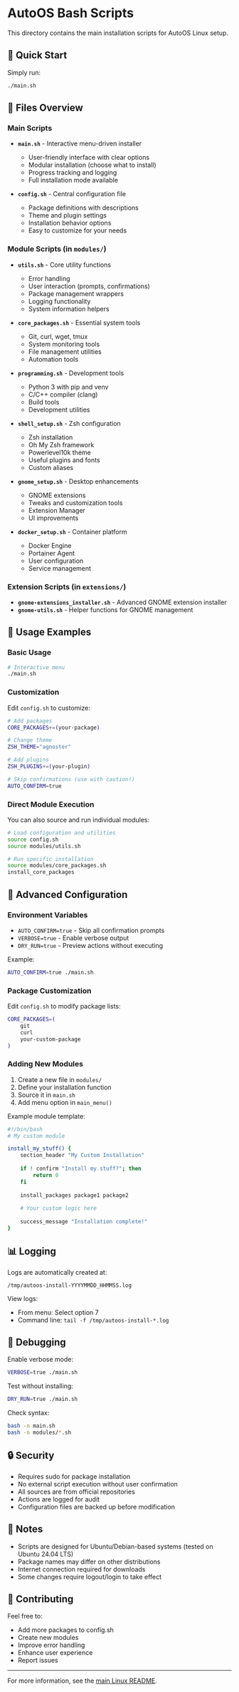 # AutoOS Bash Scripts

This directory contains the main installation scripts for AutoOS Linux setup.

## 🚀 Quick Start

Simply run:
```bash
./main.sh
```

## 📁 Files Overview

### Main Scripts

- **`main.sh`** - Interactive menu-driven installer
  - User-friendly interface with clear options
  - Modular installation (choose what to install)
  - Progress tracking and logging
  - Full installation mode available

- **`config.sh`** - Central configuration file
  - Package definitions with descriptions
  - Theme and plugin settings
  - Installation behavior options
  - Easy to customize for your needs

### Module Scripts (in `modules/`)

- **`utils.sh`** - Core utility functions
  - Error handling
  - User interaction (prompts, confirmations)
  - Package management wrappers
  - Logging functionality
  - System information helpers

- **`core_packages.sh`** - Essential system tools
  - Git, curl, wget, tmux
  - System monitoring tools
  - File management utilities
  - Automation tools

- **`programming.sh`** - Development tools
  - Python 3 with pip and venv
  - C/C++ compiler (clang)
  - Build tools
  - Development utilities

- **`shell_setup.sh`** - Zsh configuration
  - Zsh installation
  - Oh My Zsh framework
  - Powerlevel10k theme
  - Useful plugins and fonts
  - Custom aliases

- **`gnome_setup.sh`** - Desktop enhancements
  - GNOME extensions
  - Tweaks and customization tools
  - Extension Manager
  - UI improvements

- **`docker_setup.sh`** - Container platform
  - Docker Engine
  - Portainer Agent
  - User configuration
  - Service management

### Extension Scripts (in `extensions/`)

- **`gnome-extensions_installer.sh`** - Advanced GNOME extension installer
- **`gnome-utils.sh`** - Helper functions for GNOME management

## 🎯 Usage Examples

### Basic Usage
```bash
# Interactive menu
./main.sh
```

### Customization
Edit `config.sh` to customize:
```bash
# Add packages
CORE_PACKAGES+=(your-package)

# Change theme
ZSH_THEME="agnoster"

# Add plugins
ZSH_PLUGINS+=(your-plugin)

# Skip confirmations (use with caution!)
AUTO_CONFIRM=true
```

### Direct Module Execution
You can also source and run individual modules:
```bash
# Load configuration and utilities
source config.sh
source modules/utils.sh

# Run specific installation
source modules/core_packages.sh
install_core_packages
```

## 🔧 Advanced Configuration

### Environment Variables

- `AUTO_CONFIRM=true` - Skip all confirmation prompts
- `VERBOSE=true` - Enable verbose output
- `DRY_RUN=true` - Preview actions without executing

Example:
```bash
AUTO_CONFIRM=true ./main.sh
```

### Package Customization

Edit `config.sh` to modify package lists:

```bash
CORE_PACKAGES=(
    git
    curl
    your-custom-package
)
```

### Adding New Modules

1. Create a new file in `modules/`
2. Define your installation function
3. Source it in `main.sh`
4. Add menu option in `main_menu()`

Example module template:
```bash
#!/bin/bash
# My custom module

install_my_stuff() {
    section_header "My Custom Installation"
    
    if ! confirm "Install my stuff?"; then
        return 0
    fi
    
    install_packages package1 package2
    
    # Your custom logic here
    
    success_message "Installation complete!"
}
```

## 📊 Logging

Logs are automatically created at:
```
/tmp/autoos-install-YYYYMMDD_HHMMSS.log
```

View logs:
- From menu: Select option 7
- Command line: `tail -f /tmp/autoos-install-*.log`

## 🐛 Debugging

Enable verbose mode:
```bash
VERBOSE=true ./main.sh
```

Test without installing:
```bash
DRY_RUN=true ./main.sh
```

Check syntax:
```bash
bash -n main.sh
bash -n modules/*.sh
```

## 🔒 Security

- Requires sudo for package installation
- No external script execution without user confirmation
- All sources are from official repositories
- Actions are logged for audit
- Configuration files are backed up before modification

## 📝 Notes

- Scripts are designed for Ubuntu/Debian-based systems (tested on Ubuntu 24.04 LTS)
- Package names may differ on other distributions
- Internet connection required for downloads
- Some changes require logout/login to take effect

## 🤝 Contributing

Feel free to:
- Add more packages to config.sh
- Create new modules
- Improve error handling
- Enhance user experience
- Report issues

---

For more information, see the [main Linux README](../README.md).

